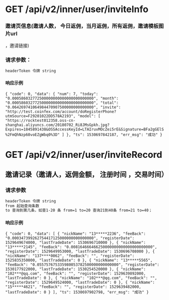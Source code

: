 # GET /api/v2/inner/user/inviteInfo
### 邀请页信息(邀请人数， 今日返佣，当月返佣，所有返佣，邀请模板图片url
，邀请链接)
### 请求参数：
```bash
headerToken 令牌 string
```
#### 响应示例
`
{
  "code": 0,
  "data": {
    "num": 7,
    "today": "0.000586032772500000000000000000000000",
    "month": "0.000586032772500000000000000000000000",
    "total": "0.064269741064984470907500000000000000",
    "invite": "http://test.coinfex.com/account/doRegisterPhone?utmSource=F29201022DD578A2193",
    "model": [
      "https://rocktest012358.oss-cn-shanghai.aliyuncs.com/20180702_Ri8JMsGpkh.jpg?Expires=1845891438&OSSAccessKeyId=LTAIruvMOcZei5rE&Signature=BFa2gGElS%2FmQhNzp60voEZgWbq0%3D"
    ]
  },
  "ts": 1530697842187,
  "err_msg": "成功"
}
`
# GET /api/v2/inner/user/inviteRecord
## 邀请记录（邀请人，返佣金额， 注册时间 ，交易时间）
### 请求参数
```bash
headerToken 令牌 string
from 起始查询条数
to 查询到第几条，如查1-20 条 from=1 to=20 查询21到40条 from=21 to=40；
```
#### 响应示例
`
{
  "code": 0,
  "data": [
    {
      "nickName": "13*****2236",
      "feeBack": "0.000347399262754417125000000000000000",
      "registerDate": 1529649674000,
      "lastTradeDate": 1530696710000
    },
    {
      "nickName": "13*****2145",
      "feeBack": "0.008164666466250000000000000000000000",
      "registerDate": 1529649953000,
      "lastTradeDate": 1530696708000
    },
    {
      "nickName": "137****0062",
      "feeBack": "",
      "registerDate": 1525835350000,
      "lastTradeDate": 0
    },
    {
      "nickName": "13*****5565",
      "feeBack": "0.055757675335980053782500000000000000",
      "registerDate": 1530177922000,
      "lastTradeDate": 1530254520000
    },
    {
      "nickName": "102***@qq.com",
      "feeBack": "",
      "registerDate": 1529639892000,
      "lastTradeDate": 0
    },
    {
      "nickName": "102***@qq.com",
      "feeBack": "",
      "registerDate": 1529649524000,
      "lastTradeDate": 0
    },
    {
      "nickName": "15*****4621",
      "feeBack": "",
      "registerDate": 1529639482000,
      "lastTradeDate": 0
    }
  ],
  "ts": 1530697902798,
  "err_msg": "成功"
}
`

